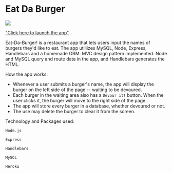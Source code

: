 # Eat Da Burger

![](https://media.giphy.com/media/28OCvphvegHvIC8HE2/giphy.gif)

["Click here to launch the app"](https://eat-da-burger-01.herokuapp.com/)

Eat-Da-Burger! is a restaurant app that lets users input the names of burgers they'd like to eat. The app utiliizes MySQL, Node, Express, Handlebars and a homemade ORM. MVC design pattern implemented. Node and MySQL query and route data in the app, and Handlebars generates the HTML.


How the app works:
* Whenever a user submits a burger's name, the app will display the burger on the left side of the page -- waiting to be devoured.
* Each burger in the waiting area also has a `Devour it!` button. When the user clicks it, the burger will move to the right side of the page.
* The app will store every burger in a database, whether devoured or not.
* The use may delete the burger to clear it from the screen.

Technology and Packages used:
    
    Node.js

    Express
    
    Handlebars

    MySQL

    Heroku

  
